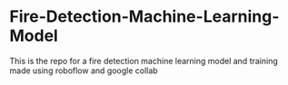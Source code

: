 # Fire-Detection-Machine-Learning-Model
This is the repo for a fire detection machine learning model and training made using roboflow and google collab
